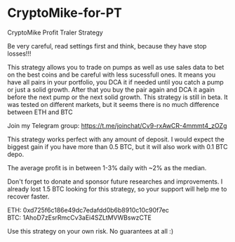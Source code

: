 # CryptoMike-for-PT
CryptoMike Profit Traler Strategy

Be very careful, read settings first and think, because they have stop losses!!!

This strategy allows you to trade on pumps as well as use sales data to bet on the best coins and be careful with less sucessfull ones.
It means you have all pairs in your portfolio, you DCA it if needed until you catch a pump or just a solid growth.
After that you buy the pair again and DCA it again before the next pump or the next solid growth.
This strategy is still in beta. It was tested on different markets, but it seems there is no much difference between ETH and BTC

Join my Telegram group: https://t.me/joinchat/Cv9-rxAwCR-4mmmt4_zOZg 

This strategy works perfect with any amount of deposit. I would expect the biggest gain if you have more than 0.5 BTC, but it will also work with 0.1 BTC depo.

The average profit is in between 1-3% daily with ~2% as the median.

Don't forget to donate and sponsor future researches and improvements. 
I already lost 1.5 BTC looking for this strategy, so your support will help me to recover faster.

ETH: 0xd725f6c186e49dc7edafdd0b6b8910c10c90f7ec  
BTC: 1AhoD7zEsrRmcCv3aEi4SZLtMVWBswzCTE  


Use this strategy on your own risk. No guarantees at all :)
